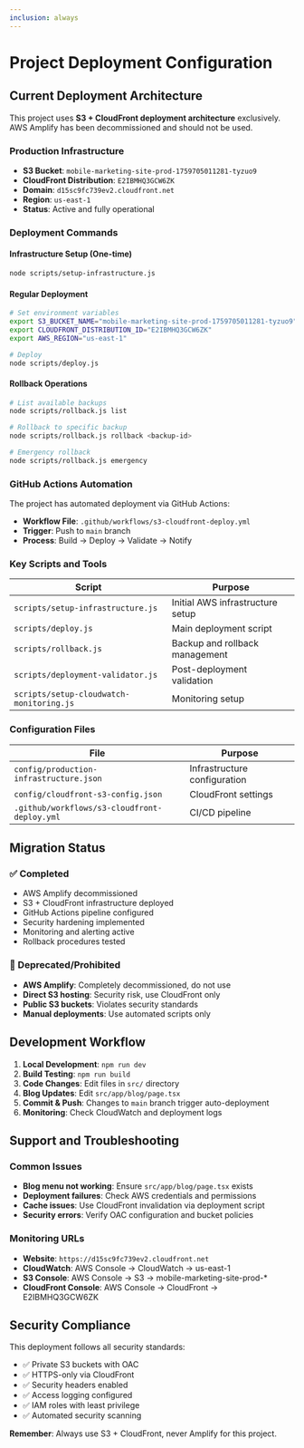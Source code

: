 ```yaml
---
inclusion: always
---
```


# Project Deployment Configuration

## Current Deployment Architecture

This project uses **S3 + CloudFront deployment architecture** exclusively. AWS Amplify has been decommissioned and should not be used.

### Production Infrastructure
- **S3 Bucket**: `mobile-marketing-site-prod-1759705011281-tyzuo9`
- **CloudFront Distribution**: `E2IBMHQ3GCW6ZK`
- **Domain**: `d15sc9fc739ev2.cloudfront.net`
- **Region**: `us-east-1`
- **Status**: Active and fully operational

### Deployment Commands

#### Infrastructure Setup (One-time)
```bash
node scripts/setup-infrastructure.js
```

#### Regular Deployment
```bash
# Set environment variables
export S3_BUCKET_NAME="mobile-marketing-site-prod-1759705011281-tyzuo9"
export CLOUDFRONT_DISTRIBUTION_ID="E2IBMHQ3GCW6ZK"
export AWS_REGION="us-east-1"

# Deploy
node scripts/deploy.js
```

#### Rollback Operations
```bash
# List available backups
node scripts/rollback.js list

# Rollback to specific backup
node scripts/rollback.js rollback <backup-id>

# Emergency rollback
node scripts/rollback.js emergency
```

### GitHub Actions Automation

The project has automated deployment via GitHub Actions:
- **Workflow File**: `.github/workflows/s3-cloudfront-deploy.yml`
- **Trigger**: Push to `main` branch
- **Process**: Build → Deploy → Validate → Notify

### Key Scripts and Tools

| Script | Purpose |
|--------|---------|
| `scripts/setup-infrastructure.js` | Initial AWS infrastructure setup |
| `scripts/deploy.js` | Main deployment script |
| `scripts/rollback.js` | Backup and rollback management |
| `scripts/deployment-validator.js` | Post-deployment validation |
| `scripts/setup-cloudwatch-monitoring.js` | Monitoring setup |

### Configuration Files

| File | Purpose |
|------|---------|
| `config/production-infrastructure.json` | Infrastructure configuration |
| `config/cloudfront-s3-config.json` | CloudFront settings |
| `.github/workflows/s3-cloudfront-deploy.yml` | CI/CD pipeline |

## Migration Status

### ✅ Completed
- AWS Amplify decommissioned
- S3 + CloudFront infrastructure deployed
- GitHub Actions pipeline configured
- Security hardening implemented
- Monitoring and alerting active
- Rollback procedures tested

### 🚫 Deprecated/Prohibited
- **AWS Amplify**: Completely decommissioned, do not use
- **Direct S3 hosting**: Security risk, use CloudFront only
- **Public S3 buckets**: Violates security standards
- **Manual deployments**: Use automated scripts only

## Development Workflow

1. **Local Development**: `npm run dev`
2. **Build Testing**: `npm run build`
3. **Code Changes**: Edit files in `src/` directory
4. **Blog Updates**: Edit `src/app/blog/page.tsx`
5. **Commit & Push**: Changes to `main` branch trigger auto-deployment
6. **Monitoring**: Check CloudWatch and deployment logs

## Support and Troubleshooting

### Common Issues
- **Blog menu not working**: Ensure `src/app/blog/page.tsx` exists
- **Deployment failures**: Check AWS credentials and permissions
- **Cache issues**: Use CloudFront invalidation via deployment script
- **Security errors**: Verify OAC configuration and bucket policies

### Monitoring URLs
- **Website**: `https://d15sc9fc739ev2.cloudfront.net`
- **CloudWatch**: AWS Console → CloudWatch → us-east-1
- **S3 Console**: AWS Console → S3 → mobile-marketing-site-prod-*
- **CloudFront Console**: AWS Console → CloudFront → E2IBMHQ3GCW6ZK

## Security Compliance

This deployment follows all security standards:
- ✅ Private S3 buckets with OAC
- ✅ HTTPS-only via CloudFront
- ✅ Security headers enabled
- ✅ Access logging configured
- ✅ IAM roles with least privilege
- ✅ Automated security scanning

**Remember**: Always use S3 + CloudFront, never Amplify for this project.